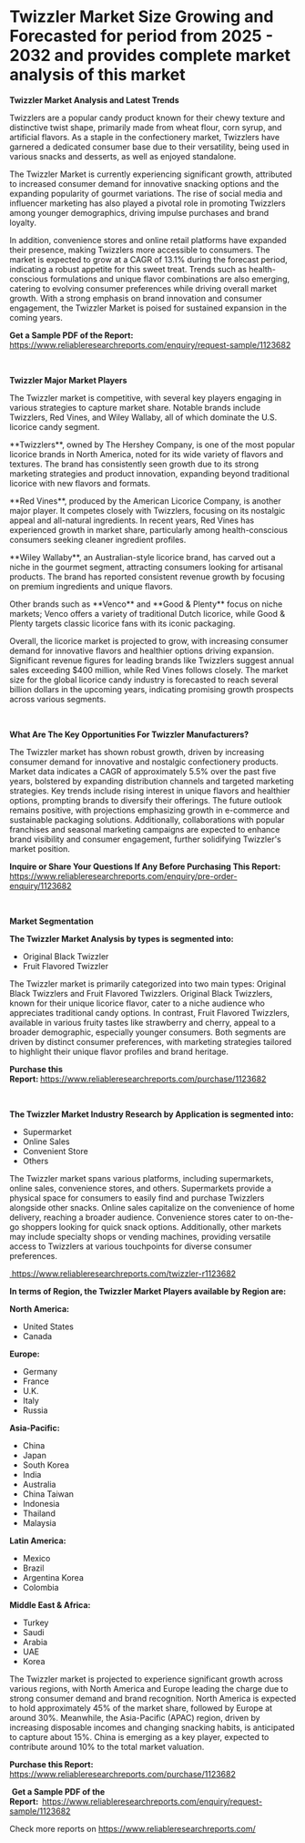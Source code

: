 <p><h1>Twizzler Market Size Growing and Forecasted for period from 2025 - 2032 and provides complete market analysis of this market</h1></p><p><strong>Twizzler Market Analysis and Latest Trends</strong></p>
<p><p>Twizzlers are a popular candy product known for their chewy texture and distinctive twist shape, primarily made from wheat flour, corn syrup, and artificial flavors. As a staple in the confectionery market, Twizzlers have garnered a dedicated consumer base due to their versatility, being used in various snacks and desserts, as well as enjoyed standalone.</p><p>The Twizzler Market is currently experiencing significant growth, attributed to increased consumer demand for innovative snacking options and the expanding popularity of gourmet variations. The rise of social media and influencer marketing has also played a pivotal role in promoting Twizzlers among younger demographics, driving impulse purchases and brand loyalty.</p><p>In addition, convenience stores and online retail platforms have expanded their presence, making Twizzlers more accessible to consumers. The market is expected to grow at a CAGR of 13.1% during the forecast period, indicating a robust appetite for this sweet treat. Trends such as health-conscious formulations and unique flavor combinations are also emerging, catering to evolving consumer preferences while driving overall market growth. With a strong emphasis on brand innovation and consumer engagement, the Twizzler Market is poised for sustained expansion in the coming years.</p></p>
<p><strong>Get a Sample PDF of the Report:&nbsp;</strong> <a href="https://www.reliableresearchreports.com/enquiry/request-sample/1123682?utm_campaign=3028&utm_medium=2&utm_source=Github&utm_content=ia&utm_term=07042025&utm_id=twizzler">https://www.reliableresearchreports.com/enquiry/request-sample/1123682</a></p>
<p>&nbsp;</p>
<p><strong>Twizzler Major Market Players</strong></p>
<p><p>The Twizzler market is competitive, with several key players engaging in various strategies to capture market share. Notable brands include Twizzlers, Red Vines, and Wiley Wallaby, all of which dominate the U.S. licorice candy segment.</p><p>**Twizzlers**, owned by The Hershey Company, is one of the most popular licorice brands in North America, noted for its wide variety of flavors and textures. The brand has consistently seen growth due to its strong marketing strategies and product innovation, expanding beyond traditional licorice with new flavors and formats.</p><p>**Red Vines**, produced by the American Licorice Company, is another major player. It competes closely with Twizzlers, focusing on its nostalgic appeal and all-natural ingredients. In recent years, Red Vines has experienced growth in market share, particularly among health-conscious consumers seeking cleaner ingredient profiles.</p><p>**Wiley Wallaby**, an Australian-style licorice brand, has carved out a niche in the gourmet segment, attracting consumers looking for artisanal products. The brand has reported consistent revenue growth by focusing on premium ingredients and unique flavors.</p><p>Other brands such as **Venco** and **Good & Plenty** focus on niche markets; Venco offers a variety of traditional Dutch licorice, while Good & Plenty targets classic licorice fans with its iconic packaging.</p><p>Overall, the licorice market is projected to grow, with increasing consumer demand for innovative flavors and healthier options driving expansion. Significant revenue figures for leading brands like Twizzlers suggest annual sales exceeding $400 million, while Red Vines follows closely. The market size for the global licorice candy industry is forecasted to reach several billion dollars in the upcoming years, indicating promising growth prospects across various segments.</p></p>
<p>&nbsp;</p>
<p><strong>What Are The Key Opportunities For Twizzler Manufacturers?</strong></p>
<p><p>The Twizzler market has shown robust growth, driven by increasing consumer demand for innovative and nostalgic confectionery products. Market data indicates a CAGR of approximately 5.5% over the past five years, bolstered by expanding distribution channels and targeted marketing strategies. Key trends include rising interest in unique flavors and healthier options, prompting brands to diversify their offerings. The future outlook remains positive, with projections emphasizing growth in e-commerce and sustainable packaging solutions. Additionally, collaborations with popular franchises and seasonal marketing campaigns are expected to enhance brand visibility and consumer engagement, further solidifying Twizzler's market position.</p></p>
<p><strong>Inquire or Share Your Questions If Any Before Purchasing This Report:</strong> <a href="https://www.reliableresearchreports.com/enquiry/pre-order-enquiry/1123682?utm_campaign=3028&utm_medium=2&utm_source=Github&utm_content=ia&utm_term=07042025&utm_id=twizzler">https://www.reliableresearchreports.com/enquiry/pre-order-enquiry/1123682</a></p>
<p>&nbsp;</p>
<p><strong>Market Segmentation</strong></p>
<p><strong>The Twizzler Market Analysis by types is segmented into:</strong></p>
<p><ul><li>Original Black Twizzler</li><li>Fruit Flavored Twizzler</li></ul></p>
<p><p>The Twizzler market is primarily categorized into two main types: Original Black Twizzlers and Fruit Flavored Twizzlers. Original Black Twizzlers, known for their unique licorice flavor, cater to a niche audience who appreciates traditional candy options. In contrast, Fruit Flavored Twizzlers, available in various fruity tastes like strawberry and cherry, appeal to a broader demographic, especially younger consumers. Both segments are driven by distinct consumer preferences, with marketing strategies tailored to highlight their unique flavor profiles and brand heritage.</p></p>
<p><strong>Purchase this Report:&nbsp;</strong><a href="https://www.reliableresearchreports.com/purchase/1123682?utm_campaign=3028&utm_medium=2&utm_source=Github&utm_content=ia&utm_term=07042025&utm_id=twizzler">https://www.reliableresearchreports.com/purchase/1123682</a></p>
<p>&nbsp;</p>
<p><strong>The Twizzler Market Industry Research by Application is segmented into:</strong></p>
<p><ul><li>Supermarket</li><li>Online Sales</li><li>Convenient Store</li><li>Others</li></ul></p>
<p><p>The Twizzler market spans various platforms, including supermarkets, online sales, convenience stores, and others. Supermarkets provide a physical space for consumers to easily find and purchase Twizzlers alongside other snacks. Online sales capitalize on the convenience of home delivery, reaching a broader audience. Convenience stores cater to on-the-go shoppers looking for quick snack options. Additionally, other markets may include specialty shops or vending machines, providing versatile access to Twizzlers at various touchpoints for diverse consumer preferences.</p></p>
<p><a href="https://www.reliableresearchreports.com/twizzler-r1123682?utm_campaign=3028&utm_medium=2&utm_source=Github&utm_content=ia&utm_term=07042025&utm_id=twizzler">&nbsp;https://www.reliableresearchreports.com/twizzler-r1123682</a></p>
<p><strong>In terms of Region, the Twizzler Market Players available by Region are:</strong></p>
<p>
    <p> <strong> North America: </strong>
        <ul>
            <li>United States</li>
            <li>Canada</li>
        </ul>
        </p> 
    <p> <strong> Europe: </strong>
        <ul>
            <li>Germany</li>
            <li>France</li>
            <li>U.K.</li>
            <li>Italy</li>
            <li>Russia</li>
        </ul>
        </p> 
    <p> <strong> Asia-Pacific: </strong>
        <ul>
            <li>China</li>
            <li>Japan</li>
            <li>South Korea</li>
            <li>India</li>
            <li>Australia</li>
            <li>China Taiwan</li>
            <li>Indonesia</li>
            <li>Thailand</li>
            <li>Malaysia</li>
        </ul>
        </p> 
    <p> <strong> Latin America: </strong>
        <ul>
            <li>Mexico</li>
            <li>Brazil</li>
            <li>Argentina Korea</li>
            <li>Colombia</li>
        </ul>
        </p> 
    <p> <strong> Middle East & Africa: </strong>
        <ul>
            <li>Turkey</li>
            <li>Saudi</li>
            <li>Arabia</li>
            <li>UAE</li>
            <li>Korea</li>
        </ul>
    </p>
    </p>
<p><p>The Twizzler market is projected to experience significant growth across various regions, with North America and Europe leading the charge due to strong consumer demand and brand recognition. North America is expected to hold approximately 45% of the market share, followed by Europe at around 30%. Meanwhile, the Asia-Pacific (APAC) region, driven by increasing disposable incomes and changing snacking habits, is anticipated to capture about 15%. China is emerging as a key player, expected to contribute around 10% to the total market valuation.</p></p>
<p><strong>Purchase this Report: </strong><a href="https://www.reliableresearchreports.com/purchase/1123682?utm_campaign=3028&utm_medium=2&utm_source=Github&utm_content=ia&utm_term=07042025&utm_id=twizzler">https://www.reliableresearchreports.com/purchase/1123682</a></p>
<p>&nbsp;<strong>Get a Sample PDF of the Report:&nbsp;&nbsp;</strong><a href="https://www.reliableresearchreports.com/enquiry/request-sample/1123682?utm_campaign=3028&utm_medium=2&utm_source=Github&utm_content=ia&utm_term=07042025&utm_id=twizzler">https://www.reliableresearchreports.com/enquiry/request-sample/1123682</a></p>
<p><strong></strong></p>
<p>Check more reports on <a href="https://www.reliableresearchreports.com/?utm_campaign=3028&utm_medium=2&utm_source=Github&utm_content=ia&utm_term=07042025&utm_id=twizzler">https://www.reliableresearchreports.com/</a></p>